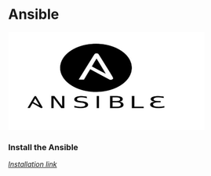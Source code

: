 # Ansible
<img align="centre" alt="ansible" width=400 height=200 src="Images/ansible.jpg"> <br>

<h3> Install the Ansible </h3>
<a href=https://docs.ansible.com/ansible/latest/installation_guide/index.html> <i> Installation link </i> </a>
